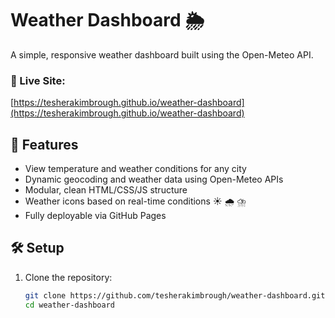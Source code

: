 # Weather Dashboard 🌦️

A simple, responsive weather dashboard built using the Open-Meteo API.

### 🔗 Live Site:
[https://tesherakimbrough.github.io/weather-dashboard](https://tesherakimbrough.github.io/weather-dashboard)

## 🚀 Features
- View temperature and weather conditions for any city
- Dynamic geocoding and weather data using Open-Meteo APIs
- Modular, clean HTML/CSS/JS structure
- Weather icons based on real-time conditions ☀️ 🌧️ ⛈️
- Fully deployable via GitHub Pages

## 🛠️ Setup

1. Clone the repository:
   ```bash
   git clone https://github.com/tesherakimbrough/weather-dashboard.git
   cd weather-dashboard

